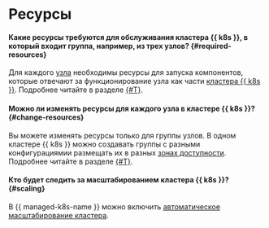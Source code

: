 # Ресурсы

#### Какие ресурсы требуются для обслуживания кластера {{ k8s }}, в который входит группа, например, из трех узлов? {#required-resources}

Для каждого [узла](../concepts/index.md#node-group) необходимы ресурсы для запуска компонентов, которые отвечают за функционирование узла как части [кластера {{ k8s }}](../concepts/index.md#kubernetes-cluster). Подробнее читайте в разделе [{#T}](../concepts/node-group/allocatable-resources.md).

#### Можно ли изменять ресурсы для каждого узла в кластере {{ k8s }}? {#change-resources}

Вы можете изменять ресурсы только для группы узлов. В одном кластере {{ k8s }} можно создавать группы с разными конфигурациямии размещать их в разных [зонах доступности](../../overview/concepts/geo-scope.md). Подробнее читайте в разделе [{#T}](../operations/node-group/node-group-update.md).

#### Кто будет следить за масштабированием кластера {{ k8s }}? {#scaling}

В {{ managed-k8s-name }} можно включить [автоматическое масштабирование кластера](../concepts/autoscale.md#ca).